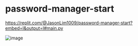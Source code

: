 # password-manager-start

https://replit.com/@JasonLim1009/password-manager-start?embed=l&output=l#main.py

![image](https://user-images.githubusercontent.com/107684179/203256959-355d4f63-8683-43ca-a25c-c840c3c45325.png)
